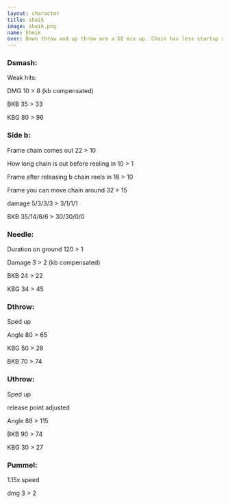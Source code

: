 ```yaml
---
layout: character
title: sheik
image: sheik.png
name: Sheik
over: Down throw and up throw are a DI mix up. Chain has less startup and endlag for cheeky jab resets and edge guards.
---
```


### Dsmash:

Weak hits:

DMG 10 > 8  (kb compensated) 

BKB 35 > 33

KBG 80 > 96


### Side b:

Frame chain comes out 22 > 10

How long chain is out before reeling in 10 > 1 

Frame after releasing b chain reels in 18 > 10

Frame you can move chain around 32 > 15

damage 5/3/3/3 > 3/1/1/1

BKB 35/14/8/6 > 30/30/0/0


### Needle:

Duration on ground 120 > 1

Damage 3 > 2 (kb compensated) 

BKB 24 > 22

KBG 34 > 45


### Dthrow:

Sped up

Angle 80 > 65

KBG 50 > 28

BKB 70 > 74



### Uthrow:

Sped up

release point adjusted

Angle 88 > 115

BKB 90 > 74

KBG 30 > 27


### Pummel:

1.15x speed

dmg 3 > 2

